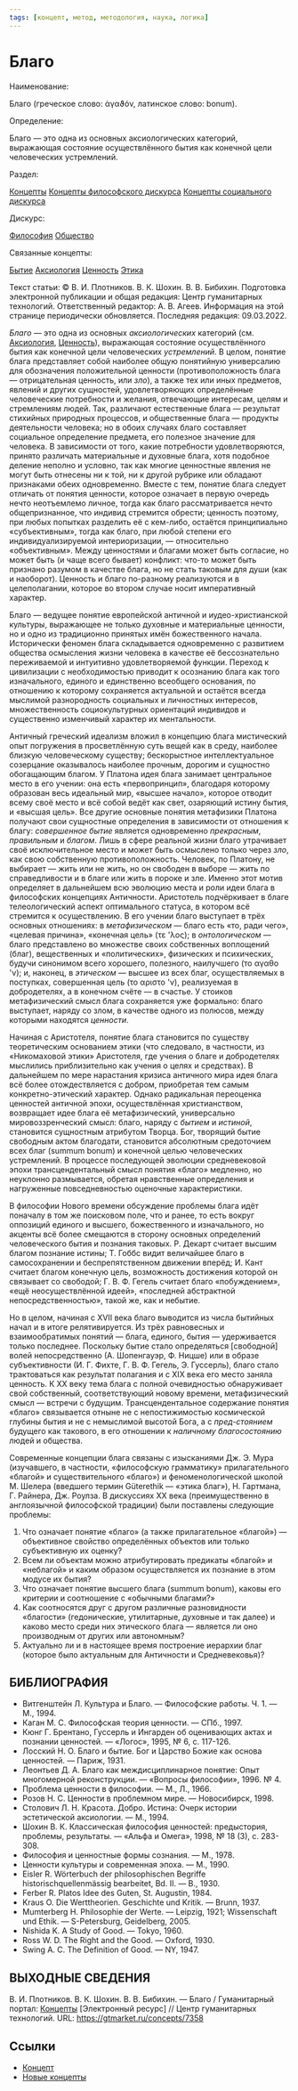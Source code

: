 ```yaml
---
tags: [концепт, метод, методология, наука, логика]
---
```

# Благо

Наименование:

Благо (греческое слово: ἀγαϑόν, латинское слово: bonum).

Определение:

Благо — это одна из основных аксиологических категорий, выражающая состояние осуществлённого бытия как конечной цели человеческих устремлений.

Раздел:

[Концепты](https://gtmarket.ru/concepts/)  [Концепты философского дискурса](https://gtmarket.ru/concepts/philosophical-concepts) [Концепты социального дискурса](https://gtmarket.ru/concepts/social-concepts)

Дискурс:

[Философия](https://gtmarket.ru/concepts/6862) [Общество](https://gtmarket.ru/concepts/6866)

Связанные концепты:

[Бытие](https://gtmarket.ru/concepts/6912) [Аксиология](https://gtmarket.ru/concepts/6894) [Ценность](https://gtmarket.ru/concepts/6895) [Этика](https://gtmarket.ru/concepts/7185)

Текст статьи: © В. И. Плотников. В. К. Шохин. В. В. Бибихин. Подготовка электронной публикации и общая редакция: Центр гуманитарных технологий. Ответственный редактор: А. В. Агеев. Информация на этой странице периодически обновляется. Последняя редакция: 09.03.2022.

_Благо_ — это одна из основных _аксиологических_ категорий (см. [Аксиология](https://gtmarket.ru/concepts/6894), [Ценность](https://gtmarket.ru/concepts/6895)), выражающая состояние осуществлённого бытия как конечной цели человеческих _устремлений_. В целом, понятие блага представляет собой наиболее общую понятийную универсалию для обозначения положительной ценности (противоположность блага — отрицательная ценность, или _зло_), а также тех или иных предметов, явлений и других сущностей, удовлетворяющих определённые человеческие потребности и желания, отвечающие интересам, целям и стремлениям людей. Так, различают естественные блага — результат стихийных природных процессов, и общественные блага — продукты деятельности человека; но в обоих случаях благо составляет социальное определение предмета, его полезное значение для человека. В зависимости от того, какие потребности удовлетворяются, принято различать материальные и духовные блага, хотя подобное деление неполно и условно, так как многие ценностные явления не могут быть отнесены ни к той, ни к другой рубрике или обладают признаками обеих одновременно. Вместе с тем, понятие блага следует отличать от понятия ценности, которое означает в первую очередь нечто неотъемлемо личное, тогда как благо рассматривается нечто общепризнанное, что индивид стремится обрести; ценность поэтому, при любых попытках разделить её с кем-либо, остаётся принципиально «субъективным», тогда как благо, при любой степени его индивидуализируемой интериоризации, — относительно «объективным». Между ценностями и благами может быть согласие, но может быть (и чаще всего бывает) конфликт: что-то может быть признано разумом в качестве блага, но не стать таковым для души (как и наоборот). Ценность и благо по-разному реализуются и в целеполагании, которое во втором случае носит императивный характер.

Благо — ведущее понятие европейской античной и иудео-христианской культуры, выражающее не только духовные и материальные ценности, но и одно из традиционно принятых имён божественного начала. Исторически феномен блага складывается одновременно с развитием общества осмысления жизни человека в качестве её бессознательно переживаемой и интуитивно удовлетворяемой функции. Переход к цивилизации с необходимостью приводит к осознанию блага как того изначального, единого и единственно всеобщего основания, по отношению к которому сохраняется актуальной и остаётся всегда мыслимой разнородность социальных и личностных интересов, множественность социокультурных ориентаций индивидов и существенно изменчивый характер их ментальности.

Античный греческий идеализм вложил в концепцию блага мистический опыт погружения в просветлённую суть вещей как в среду, наиболее близкую человеческому существу; бескорыстное интеллектуальное созерцание оказывалось наиболее прочным, дорогим и сущностно обогащающим благом. У Платона идея блага занимает центральное место в его учении: она есть «первопринцип», благодаря которому образован весь идеальный мир, «высшее начало», которое отводит всему своё место и всё собой ведёт как свет, озаряющий истину бытия, и «высшая цель». Все другие основные понятия метафизики Платона получают свои сущностные определения в зависимости от отношения к благу: _совершенное бытие_ является одновременно _прекрасным_, _правильным_ и _благом_. Лишь в сфере реальной жизни благо утрачивает своё исключительное место и может быть осмыслено только через _зло_, как свою собственную противоположность. Человек, по Платону, не выбирает — жить или не жить, но он свободен в выборе — жить по справедливости и в благе или жить в пороке и зле. Именно этот мотив определяет в дальнейшем всю эволюцию места и роли идеи блага в философских концепциях Античности. Аристотель подчёркивает в благе телеологический аспект оптимального статуса, в котором всё стремится к осуществлению. В его учении благо выступает в трёх основных отношениях: в _метафизическом_ — благо есть «то, ради чего», «целевая причина», «конечная цель» (τε 'λος); в _онтологическом_ — благо представлено во множестве своих собственных воплощений (благ), вещественных и «политических», физических и психических, будучи синонимом всего хорошего, полезного, наилучшего (то αγαθο 'ν); и, наконец, в _этическом_ — высшее из всех благ, осуществляемых в поступках, совершенная цель (το αριστο 'ν), реализуемая в добродетелях, а в конечном счёте — в счастье. У стоиков метафизический смысл блага сохраняется уже формально: благо выступает, наряду со злом, в качестве одного из полюсов, между которыми находятся _ценности_.

Начиная с Аристотеля, понятие блага становится по существу теоретическим основанием этики (что следовало, в частности, из «Никомаховой этики» Аристотеля, где учения о благе и добродетелях мыслились приблизительно как учения о целях и средствах). В дальнейшем по мере нарастания кризиса античного мира идея блага всё более отождествляется с добром, приобретая тем самым конкретно-этический характер. Однако радикальная переоценка ценностей античной эпохи, осуществлённая христианством, возвращает идее блага её метафизический, универсально мировоззренческий смысл: благо, наряду с _бытием_ и _истиной_, становится сущностным атрибутом Творца. Бог, творящий бытие свободным актом благодати, становится абсолютным средоточием всех благ (summum bonum) и конечной целью человеческих устремлений. В процессе последующей эволюции средневековой эпохи трансцендентальный смысл понятия «благо» медленно, но неуклонно размывается, обретая нравственные определения и нагруженные повседневностью оценочные характеристики.

В философии Нового времени обсуждение проблемы блага идёт поначалу в том же поисковом поле, что и ранее, то есть вокруг оппозиций единого и высшего, божественного и изначального, но акценты всё более смещаются в сторону основных определений человеческого бытия и познания таковых. Р. Декарт считает высшим благом познание истины; Т. Гоббс видит величайшее благо в самосохранении и беспрепятственном движении вперёд; И. Кант считает благом конечную цель, возможность достижения которой он связывает со свободой; Г. В. Ф. Гегель считает благо «побуждением», «ещё неосуществлённой идеей», «последней абстрактной непосредственностью», такой же, как и небытие.

Но в целом, начиная с XVII века благо выводится из числа бытийных начал и в итоге релятивируется. Из трёх равновесных и взаимообратимых понятий — блага, единого, бытия — удерживается только последнее. Поскольку бытие стало определяться [свободной] волей непосредственно (А. Шопенгауэр, Ф. Ницше) или в образе субъективности (И. Г. Фихте, Г. В. Ф. Гегель, Э. Гуссерль), благо стало трактоваться как результат полагания и с XIX века его место заняла ценность. К XX веку тема блага с полной очевидностью обнаруживает свой собственный, соответствующий новому времени, метафизический смысл — встречи с будущим. Трансцендентальное содержание понятия «благо» связывается отныне не с непостижимостью космической глубины бытия и не с немыслимой высотой Бога, а с _пред-стоянием_ будущего как такового, в его отношении к _наличному благосостоянию_ людей и общества.

Современные концепции блага связаны с изысканиями Дж. Э. Мура (изучавшего, в частности, «философскую грамматику» прилагательного «благой» и существительного «благо») и феноменологической школой М. Шелера (введшего термин Güterethik — «этика благ»), Н. Гартмана, Г. Райнера, Дж. Роулза. В дискуссиях XX века (преимущественно в англоязычной философской традиции) были поставлены следующие проблемы:

1. Что означает понятие «благо» (а также прилагательное «благой») — объективное свойство определённых объектов или только субъективную их оценку?
2. Всем ли объектам можно атрибутировать предикаты «благой» и «неблагой» и каким образом осуществляется их познание в этом модусе их бытия?
3. Что означает понятие высшего блага (summum bonum), каковы его критерии и соотношение с «обычными благами?»
4. Как соотносятся друг с другом различные разновидности «благости» (гедонические, утилитарные, духовные и так далее) и каково место среди них этического блага — является ли оно производным от других или автономным?
5. Актуально ли и в настоящее время построение иерархии благ (которое было актуальным для Античности и Средневековья)?

## БИБЛИОГРАФИЯ

- Витгенштейн Л. Культура и Благо. — Философские работы. Ч. 1. — М., 1994.
- Каган М. С. Философская теория ценности. — СПб., 1997.
- Кюнг Г. Брентано, Гуссерль и Ингарден об оценивающих актах и познании ценностей. — «Логос», 1995, № 6, с. 117-126.
- Лосский Н. О. Благо и бытие. Бог и Царство Божие как основа ценностей. — Париж, 1931.
- Леонтьев Д. А. Благо как междисциплинарное понятие: Опыт многомерной реконструкции. — «Вопросы философии», 1996. № 4.
- Проблема ценности в философии. — М., Л., 1966.
- Розов Н. С. Ценности в проблемном мире. — Новосибирск, 1998.
- Столович Л. Н. Красота. Добро. Истина: Очерк истории эстетической аксиологии. — М., 1994.
- Шохин В. К. Классическая философия ценностей: предыстория, проблемы, результаты. — «Альфа и Омега», 1998, № 18 (3), с. 283-308.
- Философия и ценностные формы сознания. — М., 1978.
- Ценности культуры и современная эпоха. — М., 1990.
- Eisler R. Wörterbuch der philosophischen Begriffe historischquellenmässig bearbeitet, Bd. II. — В., 1930.
- Ferber R. Platos Idee des Guten, St. Augustin, 1984.
- Kraus О. Die Werttheorien. Geschichte und Kritik. — Brunn, 1937.
- Mumterberg H. Philosophie der Werte. — Leipzig, 1921; Wissenschaft und Ethik. — S-Petersburg, Geidelberg, 2005.
- Nishida K. A Study of Good. — Tokyo, 1960.
- Ross W. D. The Right and the Good. — Oxford, 1930.
- Swing A. C. The Definition of Good. — NY, 1947.

## ВЫХОДНЫЕ СВЕДЕНИЯ

В. И. Плотников. В. К. Шохин. В. В. Бибихин. — Благо / Гуманитарный портал: [Концепты](https://gtmarket.ru/concepts/) [Электронный ресурс] // Центр гуманитарных технологий. URL: <https://gtmarket.ru/concepts/7358>

## Ссылки

- [Концепт](Концепт.md)
- [Новые концепты](Новые%20концепты.md)
